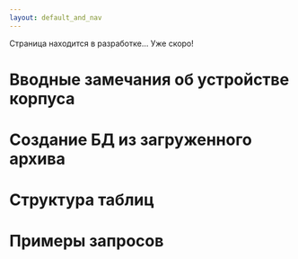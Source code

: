 ```yaml
---
layout: default_and_nav
---
```

Страница находится в разработке… Уже скоро!

# Вводные замечания об устройстве корпуса

# Создание БД из загруженного архива

# Структура таблиц

# Примеры запросов

